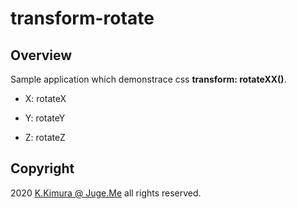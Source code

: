 # transform-rotate

## Overview

Sample application which demonstrace css **transform: rotateXX()**.

- X: rotateX

- Y: rotateY

- Z: rotateZ


## Copyright

2020 [K.Kimura @ Juge.Me](https://github.com/dotnsf) all rights reserved.
